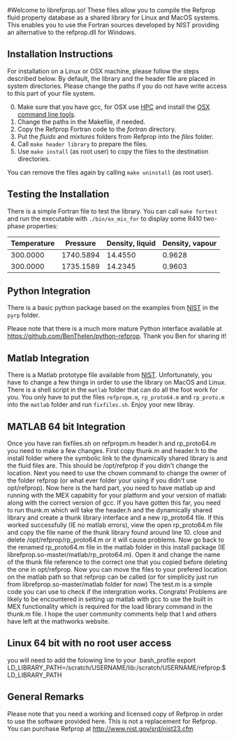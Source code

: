 #Welcome to librefprop.so!
These files allow you to compile the Refprop fluid property database as a shared library for Linux and MacOS systems. This enables you to use the Fortran sources developed by NIST providing an alternative to the refprop.dll for Windows. 

## Installation Instructions
For installation on a Linux or OSX machine, please follow the steps described below. By default, the library and the header file are placed in system directories. Please change the paths if you do not have write access to this part of your file system. 

0.  Make sure that you have gcc, for OSX use [HPC](http://hpc.sourceforge.net/) and install the [OSX command line tools](https://developer.apple.com/downloads).
1.  Change the paths in the Makefile, if needed.
2.  Copy the Refprop Fortran code to the *fortran* directory.
3.  Put the *fluids* and *mixtures* folders from Refprop into the *files* folder.
4.  Call `make header library` to prepare the files. 
5.  Use `make install` (as root user) to copy the files to the destination directories.

You can remove the files again by calling `make uninstall` (as root user). 

## Testing the Installation
There is a simple Fortran file to test the library. You can call `make fortest` and run the executable with `./bin/ex_mix_for` to display some R410 two-phase properties:

| Temperature | Pressure  | Density, liquid | Density, vapour |
|-------------|-----------|-----------------|-----------------|
| 300.0000    | 1740.5894 |   14.4550       |   0.9628        |
| 300.0000    | 1735.1589 |   14.2345       |   0.9603        |


## Python Integration
There is a basic python package based on the examples from
[NIST](http://www.boulder.nist.gov/div838/theory/refprop/Frequently_asked_questions.htm#PythonApplications "NIST homepage")
in the `pyrp` folder. 

Please note that there is a much more mature Python interface available at https://github.com/BenThelen/python-refprop. Thank you Ben for sharing it!

## Matlab Integration
There is a Matlab prototype file available from
[NIST](http://www.boulder.nist.gov/div838/theory/refprop/Frequently_asked_questions.htm#MatLabApplications "NIST homepage"). Unfortunately, you have to change a few things in order to use the 
library on MacOS and Linux. There is a shell script in the `matlab` folder that can do all the foot work for you. You only have
to put the files `refpropm.m`, `rp_proto64.m` and `rp_proto.m` into the `matlab` folder and run `fixfiles.sh`. Enjoy your new libray.

## MATLAB 64 bit Integration

Once you have ran fixfiles.sh on refpropm.m header.h and rp_proto64.m you need to make a few changes. First copy thunk.m and header.h to the install folder where the symbolic link to the dynamically shared library is and the fluid files are. This should be /opt/refprop if you didn't change the location. Next you need to use the chown command to change the owner of the folder refprop (or what ever folder your using if you didn't use opt/refprop). Now here is the hard part, you need to have matlab up and running with the MEX capablity for your platform and your version of matlab along with the correct version of gcc. If you have gotten this far, you need to run thunk.m which will take the header.h and the dynamically shared library and create a thunk library interface and a new rp_proto64 file. If this worked successfully (IE no matlab errors), view the open rp_proto64.m file and copy the file name of the thunk library found around line 10. close and delete /opt/refprop/rp_proto64.m or it will cause problems. Now go back to the renamed rp_proto64.m file in the matlab folder in this install package (IE librefprop.so-master/matlab/rp_proto64.m). Open it and change the name of the thunk file reference to the correct one that you copied before deleting the one in opt/refprop. Now you can move the files to your prefered location on the matlab path so that refprop can be called (or for simplicity just run from librefprop.so-master/matlab folder for now) The test.m is a simple code you can use to check if the intergration works. Congrats! Problems are likely to be encountered in setting up matlab with gcc to use the built in MEX functionality which is required for the load library command in the thunk.m file. I hope the user community comments help that I and others have left at the mathworks website.

## Linux 64 bit with no root user access
you will need to add the folowing line to your .bash_profile
export LD_LIBRARY_PATH=/scratch/USERNAME/lib:/scratch/USERNAME/refprop:$LD_LIBRARY_PATH



## General Remarks
Please note that you need a working and licensed copy of Refprop in order to use the software provided here. This is not a replacement for Refprop. You can purchase Refprop at http://www.nist.gov/srd/nist23.cfm
